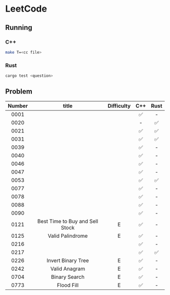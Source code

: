 # LeetCode

## Running

### C++

```sh
make T=<cc file>
```

### Rust

```sh
cargo test <question>
```

## Problem

| Number |              title              | Difficulty | C++ | Rust |
|  :-:   |               :-:               |    :-:     | :-: | :-:  |
|  0001  |                                 |            | ✅  |  -   |
|  0020  |                                 |            |  -  |  ✅  |
|  0021  |                                 |            | ✅  |  ✅  |
|  0031  |                                 |            | ✅  |  ✅  |
|  0039  |                                 |            | ✅  |  -   |
|  0040  |                                 |            | ✅  |  -   |
|  0046  |                                 |            | ✅  |  -   |
|  0047  |                                 |            | ✅  |  -   |
|  0053  |                                 |            | ✅  |  ✅  |
|  0077  |                                 |            | ✅  |  -   |
|  0078  |                                 |            | ✅  |  -   |
|  0088  |                                 |            | ✅  |  -   |
|  0090  |                                 |            | ✅  |  -   |
|  0121  | Best Time to Buy and Sell Stock |     E      | ✅  |  -   |
|  0125  |        Valid Palindrome         |     E      | ✅  |  -   |
|  0216  |                                 |            | ✅  |  -   |
|  0217  |                                 |            | ✅  |  ✅  |
|  0226  |       Invert Binary Tree        |     E      | ✅  |  -   |
|  0242  |          Valid Anagram          |     E      | ✅  |  -   |
|  0704  |          Binary Search          |     E      | ✅  |  -   |
|  0773  |           Flood Fill            |     E      | ✅  |  -   |

